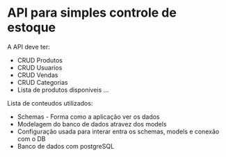 # API para simples controle de estoque

A API deve ter:
- CRUD Produtos
- CRUD Usuarios
- CRUD Vendas
- CRUD Categorias
- Lista de produtos disponiveis
...

Lista de conteudos utilizados:
- Schemas - Forma como a aplicação ver os dados
- Modelagem do banco de dados atravez dos models
- Configuração usada para interar entra os schemas, models e conexão com o DB 
- Banco de dados com postgreSQL